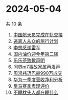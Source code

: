 # 2024-05-04

共 10 条

<!-- BEGIN ZHIHUSEARCH -->
<!-- 最后更新时间 Sat May 04 2024 04:12:04 GMT+0800 (China Standard Time) -->
1. [中国航天员完成在轨交接](https://www.zhihu.com/search?q=中国航天员完成在轨交接)
1. [逃离人从众的旅行计划](https://www.zhihu.com/search?q=逃离人从众的旅行计划)
1. [李想感谢雷军](https://www.zhihu.com/search?q=李想感谢雷军)
1. [国内油价迎今年第二降](https://www.zhihu.com/search?q=国内油价迎今年第二降)
1. [乐乐茶致歉声明](https://www.zhihu.com/search?q=乐乐茶致歉声明)
1. [问界m7事故家属再发声](https://www.zhihu.com/search?q=问界m7事故家属再发声)
1. [周鸿祎迈巴赫990万成交](https://www.zhihu.com/search?q=周鸿祎迈巴赫990万成交)
1. [华为一季度营收净利分析](https://www.zhihu.com/search?q=华为一季度营收净利分析)
1. [皇马赛季表现评价](https://www.zhihu.com/search?q=皇马赛季表现评价)
1. [不睡枕头人都在睡什么](https://www.zhihu.com/search?q=不睡枕头人都在睡什么)
<!-- END ZHIHUSEARCH -->
